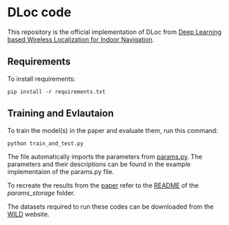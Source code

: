 # DLoc code

This repository is the official implementation of DLoc from [Deep Learning based Wireless Localization for Indoor Navigation](https://dl.acm.org/doi/pdf/10.1145/3372224.3380894). 

## Requirements

To install requirements:

```setup
pip install -r requirements.txt
```

## Training and Evlautaion

To train the model(s) in the paper and evaluate them, run this command:

```train
python train_and_test.py
```

The file automatically imports the parameters from [params.py](params.py).
The parameters and their descriptions can be found in the example implementaion of the params.py file.

To recreate the results from the [paper](https://dl.acm.org/doi/pdf/10.1145/3372224.3380894) refer to the [README](./params_storage/README.md) of the *params_storage* folder.

The datasets required to run these codes can be downloaded from the [WILD](https://wcsng.ucsd.edu/wild/) website.


<!-- ## Pre-trained Models

You can download pretrained models here:

- [My awesome model](https://drive.google.com/mymodel.pth) trained on ImageNet using parameters x,y,z. 

>📋  Give a link to where/how the pretrained models can be downloaded and how they were trained (if applicable).  Alternatively you can have an additional column in your results table with a link to the models.

## Results

Our model achieves the following performance on :

### [Image Classification on ImageNet](https://paperswithcode.com/sota/image-classification-on-imagenet)

| Model name         | Top 1 Accuracy  | Top 5 Accuracy |
| ------------------ |---------------- | -------------- |
| My awesome model   |     85%         |      95%       |

>📋  Include a table of results from your paper, and link back to the leaderboard for clarity and context. If your main result is a figure, include that figure and link to the command or notebook to reproduce it. 


## Contributing

>📋  Pick a licence and describe how to contribute to your code repository.  -->
